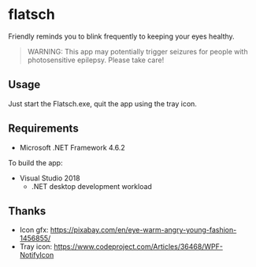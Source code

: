 flatsch
=======

Friendly reminds you to blink frequently to keeping your eyes healthy.

> WARNING: This app may potentially trigger seizures for people with photosensitive epilepsy. Please take care!

Usage
-----

Just start the Flatsch.exe, quit the app using the tray icon.

Requirements
------------

* Microsoft .NET Framework 4.6.2

To build the app:

* Visual Studio 2018
  * .NET desktop development workload

Thanks
------

* Icon gfx: https://pixabay.com/en/eye-warm-angry-young-fashion-1456855/
* Tray icon: https://www.codeproject.com/Articles/36468/WPF-NotifyIcon
